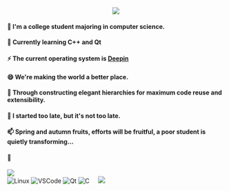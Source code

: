 <h1 align="center">  <img src="https://readme-typing-svg.herokuapp.com/?lines=Hello%2C%20World!;"> </a> </h1>

<!--
**student-ice/student-ice** is a ✨ _special_ ✨ repository because its `README.md` (this file) appears on your GitHub profile.

Here are some ideas to get you started:

- 🔭 I’m currently working on ...
- 🌱 I’m currently learning ...
- 👯 I’m looking to collaborate on ...
- 🤔 I’m looking for help with ...
- 💬 Ask me about ...
- 📫 How to reach me: ...
- 😄 Pronouns: ...
- ⚡ Fun fact: ...
-->
<div >
  
  <h4>🔭  I'm a college student majoring in computer science. </h4>
  <h4>🌱  Currently learning C++ and Qt</h4>
  <h4>⚡  The current operating system is <a href="https://www.deepin.org">Deepin</a></h4>
  <h4>😄  We're making the world a better place.</h4>
  <h4>🤔  Through constructing elegant hierarchies for maximum code reuse and extensibility.</h4>
  <h4>👯  I started too late, but it's not too late. </h4>
  <h4>📫  Spring and autumn fruits, efforts will be fruitful, a poor student is quietly transforming...</h4>
  <h4>💬</h4>
</div>



<div>
  <img src="https://github-readme-activity-graph.cyclic.app/graph?username=student-ice&theme=xcode" />  
</div>

<div>
  <img alt="Linux" src="https://img.shields.io/badge/-Linux-F9A03C?style=flat-square&logo=linux&logoColor=white" />
  <img alt="VSCode" src="https://img.shields.io/badge/-VSCode-007ACC?style=flat-square&logo=visual-studio-code" />
  <img alt="Qt" src="https://img.shields.io/badge/-Qt-13aa52?style=flat-square&logo=mongodb&logoColor=white" />
  <img alt="C" src="https://img.shields.io/badge/-C/C++-DAE8FC?style=flat-square&logo=c" />
  &nbsp;&nbsp;&nbsp;
  <img src="https://visitor-badge.glitch.me/badge?page_id=student-ice" />

</div>  


